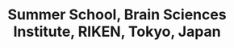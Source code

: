 ---
title: "Summer School, Brain Sciences Institute, RIKEN, Tokyo, Japan"
project_id: 
date: 
conference_id: ""
presenters:
   - peter_bandettini
summary: "<p>Summer School, Brain Sciences Institute, RIKEN, Tokyo, Japan</p>"
file: /assets/presentations/T121.ppt
filename: T121.ppt
layout: presentation
---